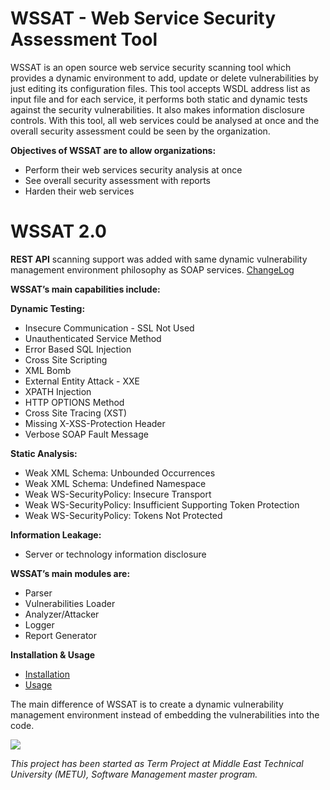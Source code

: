 ﻿# WSSAT - Web Service Security Assessment Tool
WSSAT is an open source web service security scanning tool which provides a dynamic environment to add, update or delete vulnerabilities by just editing its configuration files. This tool accepts WSDL address list as input file and for each service, it performs both static and dynamic tests against the security vulnerabilities. It also makes information disclosure controls.
With this tool, all web services could be analysed at once and the overall security assessment could be seen by the organization.

**Objectives of WSSAT are to allow organizations:**
* Perform their web services security analysis at once
* See overall security assessment with reports
* Harden their web services

# WSSAT 2.0
**REST API** scanning support was added with same dynamic vulnerability management environment philosophy as SOAP services. [ChangeLog](https://github.com/YalcinYolalan/WSSAT/blob/master/CHANGELOG.md)

**WSSAT’s main capabilities include:**

**Dynamic Testing:**
* Insecure Communication - SSL Not Used
* Unauthenticated Service Method
* Error Based SQL Injection
* Cross Site Scripting
* XML Bomb
* External Entity Attack - XXE
* XPATH Injection
* HTTP OPTIONS Method
* Cross Site Tracing (XST)
* Missing X-XSS-Protection Header
* Verbose SOAP Fault Message

**Static Analysis:**
* Weak XML Schema: Unbounded Occurrences
* Weak XML Schema: Undefined Namespace
* Weak WS-SecurityPolicy: Insecure Transport
* Weak WS-SecurityPolicy: Insufficient Supporting Token Protection
* Weak WS-SecurityPolicy: Tokens Not Protected

**Information Leakage:**
* Server or technology information disclosure

**WSSAT’s main modules are:**
* Parser
* Vulnerabilities Loader
* Analyzer/Attacker
* Logger
* Report Generator

**Installation & Usage**
* [Installation](https://github.com/YalcinYolalan/WSSAT/wiki/Installation)
* [Usage](https://github.com/YalcinYolalan/WSSAT/wiki/USAGE)

The main difference of WSSAT is to create a dynamic vulnerability management environment instead of embedding the vulnerabilities into the code.

<a target="_blank" href="https://www.blackhat.com/us-16/arsenal.html#web-service-security-assessment-tool-wssat"><img src="https://www.toolswatch.org/badges/arsenal/2016.svg" border="0"/></a>

_This project has been started as Term Project at Middle East Technical University (METU), Software Management master program._

